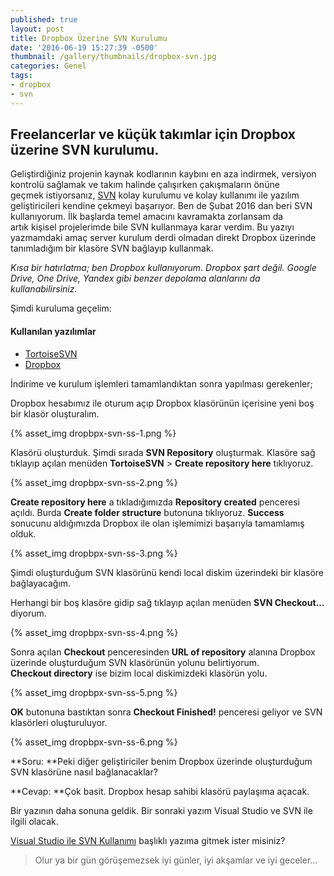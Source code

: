 ```yaml
---
published: true
layout: post
title: Dropbox Üzerine SVN Kurulumu
date: '2016-06-19 15:27:39 -0500'
thumbnail: /gallery/thumbnails/dropbox-svn.jpg
categories: Genel
tags:
- dropbox
- svn
---
```

Freelancerlar ve küçük takımlar için Dropbox üzerine SVN kurulumu.
------------------------------------------------------------------

Geliştirdiğiniz projenin kaynak kodlarının kaybını en aza indirmek, versiyon kontrolü sağlamak ve takım halinde çalışırken çakışmaların önüne geçmek istiyorsanız, [SVN](https://tr.wikipedia.org/wiki/Apache_Subversion) kolay kurulumu ve kolay kullanımı ile yazılım geliştiricileri kendine çekmeyi başarıyor. Ben de Şubat 2016 dan beri SVN kullanıyorum. İlk başlarda temel amacını kavramakta zorlansam da artık kişisel projelerimde bile SVN kullanmaya karar verdim. Bu yazıyı yazmamdaki amaç server kurulum derdi olmadan direkt Dropbox üzerinde tanımladığım bir klasöre SVN bağlayıp kullanmak.
<!--more-->

_Kısa bir hatırlatma; ben Dropbox kullanıyorum. Dropbox şart değil. Google Drive, One Drive, Yandex gibi benzer depolama alanlarını da kullanabilirsiniz._

Şimdi kuruluma geçelim:

#### Kullanılan yazılımlar

*   [TortoiseSVN](https://tortoisesvn.net/)
*   [Dropbox](https://www.dropbox.com/install)

İndirime ve kurulum işlemleri tamamlandıktan sonra yapılması gerekenler;

Dropbox hesabımız ile oturum açıp Dropbox klasörünün içerisine yeni boş bir klasör oluşturalım.

{% asset_img dropbpx-svn-ss-1.png %} 

Klasörü oluşturduk. Şimdi sırada **SVN Repository** oluşturmak. Klasöre sağ tıklayıp açılan menüden **TortoiseSVN** > **Create repository here** tıklıyoruz.

{% asset_img dropbpx-svn-ss-2.png %} 

**Create repository here** a tıkladığımızda **Repository created** penceresi açıldı. Burda **Create folder structure** butonuna tıklıyoruz. **Success** sonucunu aldığımızda Dropbox ile olan işlemimizi başarıyla tamamlamış olduk.

{% asset_img dropbpx-svn-ss-3.png %} 

Şimdi oluşturduğum SVN klasörünü kendi local diskim üzerindeki bir klasöre bağlayacağım.

Herhangi bir boş klasöre gidip sağ tıklayıp açılan menüden **SVN Checkout…** diyorum.

{% asset_img dropbpx-svn-ss-4.png %} 

Sonra açılan **Checkout** penceresinden **URL of repository** alanına Dropbox üzerinde oluşturduğum SVN klasörünün yolunu belirtiyorum. **Checkout directory** ise bizim local diskimizdeki klasörün yolu.

{% asset_img dropbpx-svn-ss-5.png %} 

**OK** butonuna bastıktan sonra **Checkout Finished!** penceresi geliyor ve SVN klasörleri oluşturuluyor.

{% asset_img dropbpx-svn-ss-6.png %} 

**Soru: **Peki diğer geliştiriciler benim Dropbox üzerinde oluşturduğum SVN klasörüne nasıl bağlanacaklar?

**Cevap: **Çok basit. Dropbox hesap sahibi klasörü paylaşıma açacak.

Bir yazının daha sonuna geldik. Bir sonraki yazım Visual Studio ve SVN ile ilgili olacak.

[Visual Studio ile SVN Kullanımı](/visual-studio-ile-svn-kullanimi/) başlıklı yazıma gitmek ister misiniz?

> Olur ya bir gün görüşemezsek iyi günler, iyi akşamlar ve iyi geceler…
